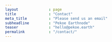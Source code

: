 ```yaml
---
layout              : page
title               : "Contact"
meta_title          : "Please send us an email"
subheadline         : "Pekoe Earthnode"
teaser              : "hello@pekoe.earth"
permalink           : "/contact/"
---
```

